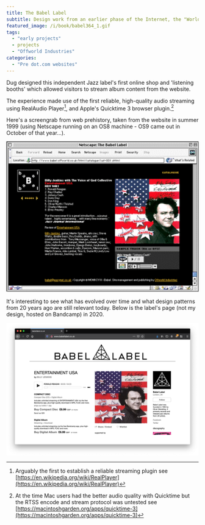 ```yaml
---
title: The Babel Label
subtitle: Design work from an earlier phase of the Internet, the "World Wide Web" and its knickname, the "Information Super-Highway"
featured_image: /i/book/babel364_1.gif
tags: 
  - "early projects"
  - projects
  - "Offworld Industries"
categories:
  - "Pre dot.com websites"
---
```


Dug designed this independent Jazz label's first online shop and 'listening booths' which allowed visitors to stream album content from the website. 

The experience made use of the first reliable, high-quality audio streaming using RealAudio Player[^1], and Apple's Quicktime 3 browser plugin.[^2]

Here's a screengrab from web prehistory, taken from the website in summer 1999 (using Netscape running on an OS8 machine - OS9 came out in October of that year...). 

![The Babel Label's online listening booth](/i/book/babellabel-1999.png)

It's interesting to see what has evolved over time and what design patterns from 20 years ago are still relevant today. Below is the label's page (not my design, hosted on Bandcamp) in 2020.

![The Babel Label's online listening booth](/i/book/babellabel-2020.png)


[^1]: Arguably the first to establish a reliable streaming plugin see [https://en.wikipedia.org/wiki/RealPlayer](https://en.wikipedia.org/wiki/RealPlayer)
[^2]: At the time Mac users had the better audio quality with Quicktime but the RTSS encode and stream protocol was untested see [https://macintoshgarden.org/apps/quicktime-3](https://macintoshgarden.org/apps/quicktime-3)
